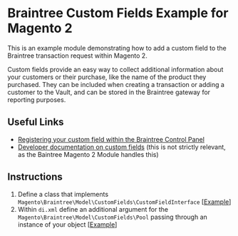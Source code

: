 # Braintree Custom Fields Example for Magento 2
This is an example module demonstrating how to add a custom field to the Braintree transaction request within Magento 2.

Custom fields provide an easy way to collect additional information about your customers or their purchase, like the name of the product they purchased. They can be included when creating a transaction or adding a customer to the Vault, and can be stored in the Braintree gateway for reporting purposes.

## Useful Links
- [Registering your custom field within the Braintree Control Panel](https://articles.braintreepayments.com/control-panel/custom-fields)
- [Developer documentation on custom fields](https://developers.braintreepayments.com/reference/request/transaction/sale/php#custom-fields) (this is not strictly relevant, as the Baintree Magento 2 Module handles this)

## Instructions
1. Define a class that implements `Magento\Braintree\Model\CustomFields\CustomFieldInterface` [[Example](https://github.com/genecommerce/module-braintree-customfields-example/blob/master/Model/CustomField/CustomerId.php)]
2. Within `di.xml` define an additional argument for the `Magento\Braintree\Model\CustomFields\Pool` passing through an instance of your object [[Example](https://github.com/genecommerce/module-braintree-customfields-example/blob/master/etc/di.xml#L6)]
